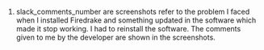 1. slack_comments_number are screenshots refer to the problem I faced when I installed Firedrake and something updated in the software which made it stop working. I had to reinstall the software. The comments given to me by the developer are shown in the screenshots.
